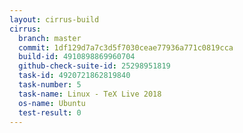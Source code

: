 ```yaml
---
layout: cirrus-build
cirrus:
  branch: master
  commit: 1df129d7a7c3d5f7030ceae77936a771c0819cca
  build-id: 4910898869960704
  github-check-suite-id: 25298951819
  task-id: 4920721862819840
  task-number: 5
  task-name: Linux - TeX Live 2018
  os-name: Ubuntu
  test-result: 0
---
```

